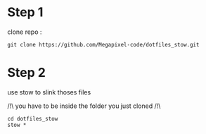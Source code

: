 # Step 1
clone repo :

```git clone https://github.com/Megapixel-code/dotfiles_stow.git```

# Step 2
use stow to slink thoses files

/!\ you have to be inside the folder you just cloned /!\

```
cd dotfiles_stow
stow *
```
